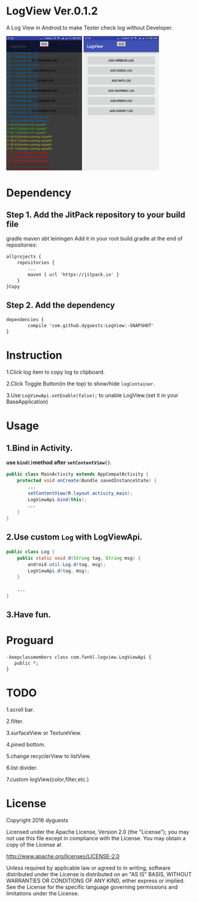 # LogView Ver.0.1.2

A Log View in Android.to make Tester check log without Developer.

<a href="./graphics/device-2016-05-08-213219.png"><img src="./graphics/device-2016-05-08-213219.png" width="40%"/></a>
<a href="./graphics/device-2016-05-08-213232.png"><img src="./graphics/device-2016-05-08-213232.png" width="40%"/></a>

# Dependency

## Step 1. Add the JitPack repository to your build file

gradle
maven
sbt
leiningen
Add it in your root build.gradle at the end of repositories:

	allprojects {
		repositories {
			...
			maven { url 'https://jitpack.io' }
		}
	}Copy
## Step 2. Add the dependency

	dependencies {
	        compile 'com.github.dyguests:LogView:-SNAPSHOT'
	}


# Instruction

1.Click log item to copy log to clipboard.

2.Click Toggle Button(in the top) to show/hide `logContainer`.

3.Use `LogViewApi.setEnable(false);` to unable LogView.(set it in your BaseApplication)

# Usage

## 1.Bind in Activity.

**use `bind()`method after `setContentView()`**.

```java
public class MainActivity extends AppCompatActivity {
    protected void onCreate(Bundle savedInstanceState) {
        ...
        setContentView(R.layout.activity_main);
        LogViewApi.bind(this);
        ...
    }
}
```

## 2.Use custom `Log` with LogViewApi.

```java
public class Log {
    public static void d(String tag, String msg) {
        android.util.Log.d(tag, msg);
        LogViewApi.d(tag, msg);
    }

    ...
}
```

## 3.Have fun.

# Proguard

```proguard
-keepclassmembers class com.fanhl.logview.LogViewApi {
   public *;
}
```

# TODO

1.scroll bar.

2.filter.

3.surfaceView or TextureView.

4.pined bottom.

5.change recyclerView to listView.

6.list divider.

7.custom logView(color,filter,etc.)

# License

Copyright 2016 dyguests

Licensed under the Apache License, Version 2.0 (the "License");
you may not use this file except in compliance with the License.
You may obtain a copy of the License at

   http://www.apache.org/licenses/LICENSE-2.0

Unless required by applicable law or agreed to in writing, software
distributed under the License is distributed on an "AS IS" BASIS,
WITHOUT WARRANTIES OR CONDITIONS OF ANY KIND, either express or implied.
See the License for the specific language governing permissions and
limitations under the License.
